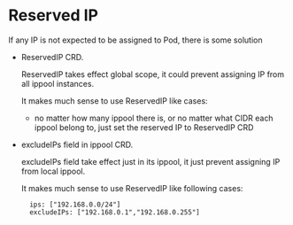 # Reserved IP

If any IP is not expected to be assigned to Pod, there is some solution

* ReservedIP CRD.

    ReservedIP takes effect global scope, it could prevent assigning IP from all ippool instances.

    It makes much sense to use ReservedIP like cases:

  * no matter how many ippool there is, or no matter what CIDR each ippool belong to, just set the reserved IP to ReservedIP CRD

* excludeIPs field in ippool CRD.

    excludeIPs field take effect just in its ippool, it just prevent assigning IP from local ippool.

    It makes much sense to use ReservedIP like following cases:

        ips: ["192.168.0.0/24"]
        excludeIPs: ["192.168.0.1","192.168.0.255"]
